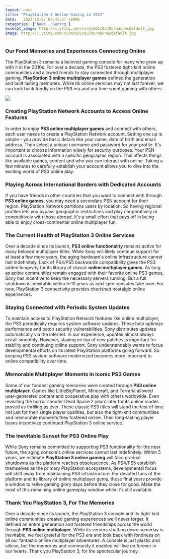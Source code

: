 ```yaml
---
layout: post
title: "PlayStation 3 Online Gaming in 2022"
date:   2023-12-27 03:41:57 +0000
categories: ['News','Gaming']
excerpt_image: http://i.ytimg.com/vi/mvSD1c8u7Oo/maxresdefault.jpg
image: http://i.ytimg.com/vi/mvSD1c8u7Oo/maxresdefault.jpg
---
```


### Our Fond Memories and Experiences Connecting Online
The PlayStation 3 remains a beloved gaming console for many who grew up with it in the 2010s. For over a decade, the PS3 fostered tight-knit online communities and allowed friends to stay connected through multiplayer gaming. **PlayStation 3 online multiplayer games** defined the generation and built lasting memories. While its online services may not last forever, we can look back fondly on the PS3 era and our time spent gaming with others.

![](https://sm.ign.com/t/ign_it/screenshot/default/nnn_48bc.1280.jpg)
### Creating PlayStation Network Accounts to Access Online Features
In order to enjoy **PS3 online multiplayer games** and connect with others, each user needs to create a PlayStation Network account. Setting one up is simple - you provide basic details like your name, date of birth and email address. Then select a unique username and password for your profile. It's important to choose information wisely for security purposes. Your PSN account is associated with a specific geographic region. This affects things like available games, content and who you can interact with online. Taking a few minutes to carefully establish your account allows you to dive into the exciting world of PS3 online play.
### Playing Across International Borders with Dedicated Accounts  
If you have friends in other countries that you want to connect with through **PS3 online games**, you may need a secondary PSN account for their region. PlayStation Network partitions users by location. So having regional profiles lets you bypass geographic restrictions and play cooperatively or competitively with those abroad. It's a small effort that pays off in being able to enjoy cross-continental online multiplayer fun.
### The Current Health of PlayStation 3 Online Services
Over a decade since its launch, **PS3 online functionality** remains active for many beloved multiplayer titles. While Sony will likely continue support for at least a few more years, the aging hardware's online infrastructure cannot last indefinitely. Lack of PS4/PS5 backwards compatibility gives the PS3 added longevity for its library of classic **online multiplayer games**. As long as active communities remain engaged with their favorite online PS3 games, Sony has incentive to keep the necessary servers running. But a full shutdown is inevitable within 5-10 years as next-gen consoles take over. For now, PlayStation 3 connectivity provides cherished nostalgic online experiences.
### Staying Connected with Periodic System Updates
To maintain access to PlayStation Network features like online multiplayer, the PS3 periodically requires system software updates. These help optimize performance and patch security vulnerabilities. Sony distributes updates automatically via the internet. In our experience, updates almost always install smoothly. However, staying on top of new patches is important for stability and continuing online support. Sony understandably wants to focus developmental efforts on its latest PlayStation platforms going forward. So keeping PS3 system software modernized becomes more important to online compatibility over time.
### Memorable Multiplayer Moments in Iconic PS3 Games
Some of our fondest gaming memories were created through **PS3 online multiplayer**. Games like LittleBigPlanet, Minecraft, and Terraria allowed user-generated content and cooperative play with others worldwide. Even revisiting the horror shooter Dead Space 2 years later for its online modes proved as thrilling as ever. These classic PS3 titles will stand the test of time not just for their single player qualities, but also the tight-knit communities and memorable moments they fostered online. Their long-lasting player bases incentivize continued PlayStation 3 online service.
### The Inevitable Sunset for PS3 Online Play 
While Sony remains committed to supporting PS3 functionality for the near future, the aging console's online services cannot last indefinitely. Within 5 years, we estimate **PlayStation 3 online gaming** will face gradual shutdowns as the platform reaches obsolescence. As PS4/PS5 establish themselves as the primary PlayStation ecosystems, developmental focus will shift away from maintaining PS3 infrastructure. For devoted fans of the platform and its library of online multiplayer gems, these final years provide a window to relive gaming glory days before they close for good. Make the most of this remaining online gameplay window while it's still available.
### Thank You PlayStation 3, For The Memories
Over a decade since its launch, the PlayStation 3 console and its tight-knit online communities created gaming experiences we'll never forget. It defined an entire generation and fostered friendships across the world through **PS3 online multiplayer**. While its servers shutting down someday is inevitable, we feel grateful for the PS3 era and look back with fondness on all our fantastic online multiplayer adventures. A console is just plastic and silicon, but the memories and community it enabled will live on forever in our hearts. Thank you PlayStation 3, for the spectacular journey.